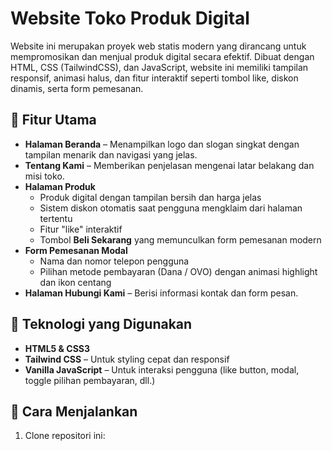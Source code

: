 # Website Toko Produk Digital

Website ini merupakan proyek web statis modern yang dirancang untuk mempromosikan dan menjual produk digital secara efektif. Dibuat dengan HTML, CSS (TailwindCSS), dan JavaScript, website ini memiliki tampilan responsif, animasi halus, dan fitur interaktif seperti tombol like, diskon dinamis, serta form pemesanan.

## 🧩 Fitur Utama

- **Halaman Beranda** – Menampilkan logo dan slogan singkat dengan tampilan menarik dan navigasi yang jelas.
- **Tentang Kami** – Memberikan penjelasan mengenai latar belakang dan misi toko.
- **Halaman Produk**  
  - Produk digital dengan tampilan bersih dan harga jelas  
  - Sistem diskon otomatis saat pengguna mengklaim dari halaman tertentu  
  - Fitur "like" interaktif  
  - Tombol **Beli Sekarang** yang memunculkan form pemesanan modern
- **Form Pemesanan Modal**  
  - Nama dan nomor telepon pengguna  
  - Pilihan metode pembayaran (Dana / OVO) dengan animasi highlight dan ikon centang
- **Halaman Hubungi Kami** – Berisi informasi kontak dan form pesan.

## 🎨 Teknologi yang Digunakan

- **HTML5 & CSS3**
- **Tailwind CSS** – Untuk styling cepat dan responsif
- **Vanilla JavaScript** – Untuk interaksi pengguna (like button, modal, toggle pilihan pembayaran, dll.)

## 🚀 Cara Menjalankan

1. Clone repositori ini:
   ```bash
